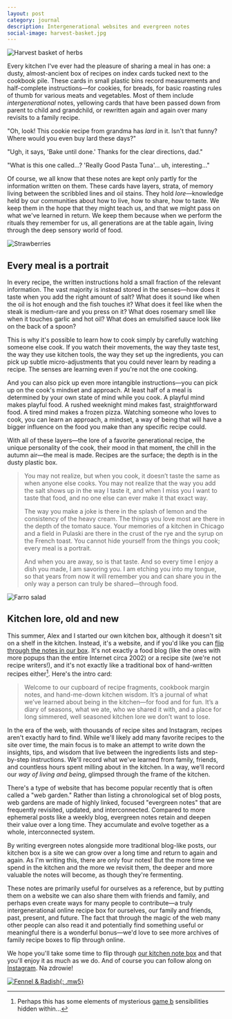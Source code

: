 ```yaml
---
layout: post
category: journal
description: Intergenerational websites and evergreen notes
social-image: harvest-basket.jpg
---
```


![Harvest basket of herbs](/img/harvest-basket.jpg)

Every kitchen I've ever had the pleasure of sharing a meal in has one: a dusty, almost-ancient box of recipes on index cards tucked next to the cookbook pile. These cards in small plastic bins record measurements and half-complete instructions—for cookies, for breads, for basic roasting rules of thumb for various meats and vegetables. Most of them include _intergenerational_ notes, yellowing cards that have been passed down from parent to child and grandchild, or rewritten again and again over many revisits to a family recipe.

"Oh, look! This cookie recipe from grandma has _lard_ in it. Isn't that funny? Where would you even buy lard these days?"

"Ugh, it says, 'Bake until done.' Thanks for the clear directions, dad."

"What is this one called...? 'Really Good Pasta Tuna'... uh, interesting..."

Of course, we all know that these notes are kept only partly for the information written on them. These cards have layers, strata, of memory living between the scribbled lines and oil stains. They hold _lore_—knowledge held by our communities about how to live, how to share, how to taste. We keep them in the hope that they might teach us, and that we might pass on what we've learned in return. We keep them because when we perform the rituals they remember for us, all generations are at the table again, living through the deep sensory world of food.

![Strawberries](/img/strawberries.jpg)

## Every meal is a portrait

In every recipe, the written instructions hold a small fraction of the relevant information. The vast majority is instead stored in the senses—how does it taste when you add the right amount of salt? What does it sound like when the oil is hot enough and the fish touches it? What does it feel like when the steak is medium-rare and you press on it? What does rosemary smell like when it touches garlic and hot oil? What does an emulsified sauce look like on the back of a spoon?

This is why it's possible to learn how to cook simply by carefully watching someone else cook. If you watch their movements, the way they taste test, the way they use kitchen tools, the way they set up the ingredients, you can pick up subtle micro-adjustments that you could never learn by reading a recipe. The senses are learning even if you're not the one cooking.

And you can also pick up even more intangible instructions—you can pick up on the cook's mindset and approach. At least half of a meal is determined by your own state of mind while you cook. A playful mind makes playful food. A rushed weeknight mind makes fast, straightforward food. A tired mind makes a frozen pizza. Watching someone who loves to cook, you can learn an approach, a mindset, a way of being that will have a bigger influence on the food you make than any specific recipe could.

With all of these layers—the lore of a favorite generational recipe, the unique personality of the cook, their mood in that moment, the chill in the autumn air—the meal is made. Recipes are the surface; the depth is in the dusty plastic box.

> You may not realize, but when you cook, it doesn’t taste the same as when anyone else cooks. You may not realize that the way you add the salt shows up in the way I taste it, and when I miss you I want to taste that food, and no one else can ever make it that exact way.
>
> The way you make a joke is there in the splash of lemon and the consistency of the heavy cream. The things you love most are there in the depth of the tomato sauce. Your memories of a kitchen in Chicago and a field in Pulaski are there in the crust of the rye and the syrup on the French toast. You cannot hide yourself from the things you cook; every meal is a portrait.
>
> And when you are away, so is that taste. And so every time I enjoy a dish you made, I am savoring you. I am etching you into my tongue, so that years from now it will remember you and can share you in the only way a person can truly be shared—through food.

![Farro salad](/img/farro-salad.jpg)

## Kitchen lore, old and new

This summer, Alex and I started our own kitchen box, although it doesn't sit on a shelf in the kitchen. Instead, it's a website, and if you'd like you can [flip through the notes in our box](https://fennelandradish.netlify.app/). It's not exactly a food blog (like the ones with more popups than the entire Internet circa 2002) or a recipe site (we're not recipe writers!), and it's not exactly like a traditional box of hand-written recipes either[^1]. Here's the intro card:

[^1]: Perhaps this has some elements of mysterious [game b](https://www.gameb.wiki/index.php?title=Game_B) sensibilities hidden within...

> Welcome to our cupboard of recipe fragments, cookbook margin notes, and hand-me-down kitchen wisdom. It’s a journal of what we’ve learned about being in the kitchen—for food and for fun. It’s a diary of seasons, what we ate, who we shared it with, and a place for long simmered, well seasoned kitchen lore we don’t want to lose.

In the era of the web, with thousands of recipe sites and Instagram, recipes aren't exactly hard to find. While we'll likely add many favorite recipes to the site over time, the main focus is to make an attempt to write down the insights, tips, and wisdom that live between the ingredients lists and step-by-step instructions. We'll record what we've learned from family, friends, and countless hours spent milling about in the kitchen. In a way, we'll record our _way of living and being_, glimpsed through the frame of the kitchen.

There's a type of website that has become popular recently that is often called a "web garden." Rather than listing a chronological set of blog posts, web gardens are made of highly linked, focused "evergreen notes" that are frequently revisited, updated, and interconnected. Compared to more ephemeral posts like a weekly blog, evergreen notes retain and deepen their value over a long time. They accumulate and evolve together as a whole, interconnected system.

By writing evergreen notes alongside more traditional blog-like posts, our kitchen box is a site we can grow over a long time and return to again and again. As I'm writing this, there are only four notes! But the more time we spend in the kitchen and the more we revisit them, the deeper and more valuable the notes will become, as though they're fermenting.

These notes are primarily useful for ourselves as a reference, but by putting them on a website we can also share them with friends and family, and perhaps even create ways for many people to contribute—a truly intergenerational online recipe box for ourselves, our family and friends, past, present, and future. The fact that through the magic of the web many other people can also read it and potentially find something useful or meaningful there is a wonderful bonus—we'd love to see more archives of family recipe boxes to flip through online.

We hope you'll take some time to flip through [our kitchen note box](https://fennelandradish.netlify.app/) and that you'll enjoy it as much as we do. And of course you can follow along on [Instagram](https://www.instagram.com/fennelandradish/). Na zdrowie!

[![Fennel & Radish](/img/fennel-and-radish.jpg){: .mw5}](https://fennelandradish.netlify.app/)
